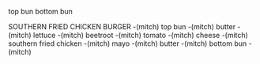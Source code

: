 top bun
bottom bun



SOUTHERN FRIED CHICKEN BURGER -(mitch)
top bun -(mitch)
butter -(mitch)
lettuce -(mitch)
beetroot -(mitch)
tomato -(mitch)
cheese -(mitch)
southern fried chicken -(mitch)
mayo -(mitch)
butter -(mitch)
bottom bun -(mitch)
